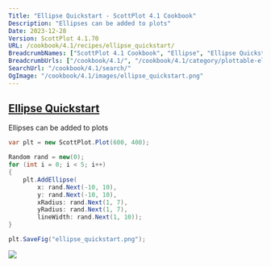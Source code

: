 ```yaml
---
Title: "Ellipse Quickstart - ScottPlot 4.1 Cookbook"
Description: "Ellipses can be added to plots"
Date: 2023-12-28
Version: ScottPlot 4.1.70
URL: /cookbook/4.1/recipes/ellipse_quickstart/
BreadcrumbNames: ["ScottPlot 4.1 Cookbook", "Ellipse", "Ellipse Quickstart"]
BreadcrumbUrls: ["/cookbook/4.1/", "/cookbook/4.1/category/plottable-ellipse", "/cookbook/4.1/recipes/ellipse_quickstart/"]
SearchUrl: "/cookbook/4.1/search/"
OgImage: "/cookbook/4.1/images/ellipse_quickstart.png"
---
```


<h2><a id='ellipse-quickstart' href='/cookbook/4.1/recipes/ellipse_quickstart/'>Ellipse Quickstart</a></h2>

Ellipses can be added to plots

```cs
var plt = new ScottPlot.Plot(600, 400);

Random rand = new(0);
for (int i = 0; i < 5; i++)
{
    plt.AddEllipse(
        x: rand.Next(-10, 10),
        y: rand.Next(-10, 10),
        xRadius: rand.Next(1, 7),
        yRadius: rand.Next(1, 7),
        lineWidth: rand.Next(1, 10));
}

plt.SaveFig("ellipse_quickstart.png");
```

<img src='../../images/ellipse_quickstart.png' class='d-block mx-auto my-5' />


